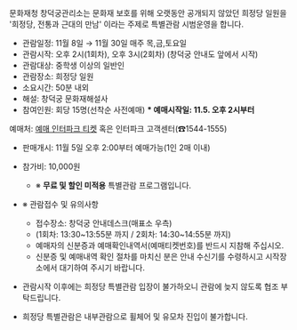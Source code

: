 문화재청 창덕궁관리소는 문화재 보호를 위해 오랫동안 공개되지 않았던 희정당 일원을 '희정당, 전통과 근대의 만남' 이라는 주제로 특별관람 시범운영을 합니다.
- 관람일정: 11월 8일 → 11월 30일 매주 목,금,토요일
- 관람시작: 오후 2시(1회차), 오후 3시(2회차) (창덕궁 안내도 앞에서 시작)
- 관람대상: 중학생 이상의 일반인
- 관람장소: 희정당 일원
- 소요시간: 50분 내외
- 해설: 창덕궁 문화재해설사
- 참여인원: 회당 15명(선착순 사전예매) **\* 예매시작일: 11.5. 오후 2시부터**

예매처: [예매 인터파크 티켓](http://ticket.interpark.com/Ticket/Goods/GoodsInfo.asp?GoodsCode=18015725)
혹은 인터파크 고객센터(☎1544-1555)

- 판매개시: 11월 5일 오후 2:00부터 예매가능(1인 2매 이내)
- 참가비: 10,000원
  - ※ **무료 및 할인 미적용** 특별관람 프로그램입니다.

- ※ 관람접수 및 유의사항
  - 접수장소: 창덕궁 안내데스크(매표소 우측)
  - (1회차: 13:30~13:55분 까지 / 2회차: 14:30~14:55분 까지)
  - 예매자의 신분증과 예매확인내역서(예매티켓번호)를 반드시 지참해 주십시오.
  - 신분증 및 예매내역 확인 절차를 마치신 분은 안내 수신기를 수령하시고 시작장소에서 대기하여 주시기 바랍니다.

- 관람시작 이후에는 희정당 특별관람 입장이 불가하오니 관람에 늦지 않도록 협조 부탁드립니다.
- 희정당 특별관람은 내부관람으로 휠체어 및 유모차 진입이 불가합니다.